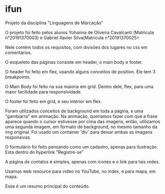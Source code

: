 # ifun
Projeto da disciplina "Linguagens de Marcação"

O projeto foi feito pelos alunos Yohanna de Oliveira Cavalcanti
(Matricula n°20191370003) e Gabriel Xavier Silva(Matricula n°20191370025>

Nele contém todos os requisitos, com divisões dos lugares no css em comentários. 

O esqueleto das páginas consiste em header, o main body e footer. 

O header foi feito em flex, usando alguns conceitos de position. Ele tem 
3 breakpoints.

O Main Body foi feito na sua maioria em grid. Dentro dele, flex, para uma maior
facilidade para responsividade.

O footer foi feito em grid, e seu interior em flex.

Foram utilizados conceitos de background em toda a página, e uma "gambiarra" em animação. 
Na animação, queríamos fazer com que a frase aparece quando o cursor estivesse por cima das imagens, 
então, utilizamos uma segunda imagem, em formato de background, no mesmo tamanho da img original.
Foi usado um container 'div' para deixar ambas as imagens responsivas. 

O formulário foi feito pensando como um cadastro, apenas para ilustração. Esta dentro do hyperlink "Registre-se"

A página de contatos é simples, apenas com ícones e o link para tais redes. 

Usamos web resource para video no YouTube, no index, e para mapa, em mapa. 

Esse é um resumo principal do conteúdo. 
